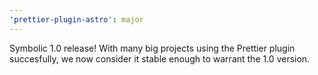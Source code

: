 ```yaml
---
'prettier-plugin-astro': major
---
```


Symbolic 1.0 release! With many big projects using the Prettier plugin succesfully, we now consider it stable enough to warrant the 1.0 version.

